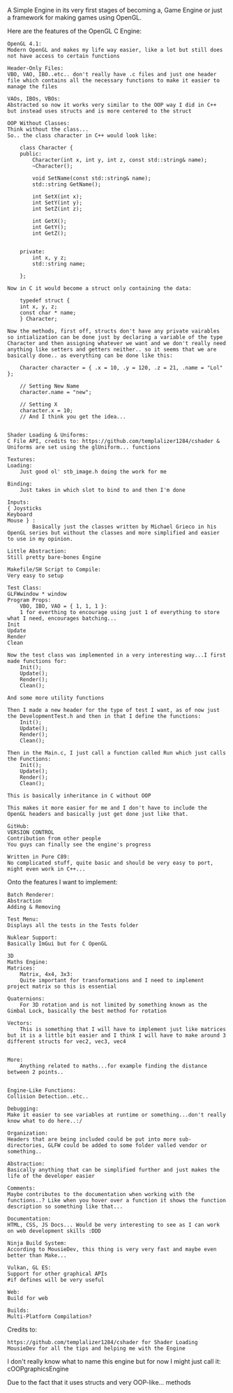 A Simple Engine in its very first stages of becoming a, Game Engine or just a framework for making games using OpenGL.

Here are the features of the OpenGL C Engine:

    OpenGL 4.1:
	Modern OpenGL and makes my life way easier, like a lot but still does not have access to certain functions
	
    Header-Only Files:
	VBO, VAO, IBO..etc.. don't really have .c files and just one header file which contains all the necessary functions to make it easier to manage the files

    VAOs, IBOs, VBOs:
	Abstracted so now it works very similar to the OOP way I did in C++ but instead uses structs and is more centered to the struct

    OOP Without Classes:
	Think without the class...
	So.. the class character in C++ would look like:
   
	    class Character {
		public: 
		    Character(int x, int y, int z, const std::string& name);
		    ~Character();

		    void SetName(const std::string& name);
		    std::string GetName();

		    int SetX(int x);
		    int SetY(int y);
		    int SetZ(int z);	
				
		    int GetX();
		    int GetY();
		    int GetZ();


		private:
		    int x, y z;	
		    std::string name;

	    };
	
	Now in C it would become a struct only containing the data:
		
	    typedef struct {
		int x, y, z;
		const char * name;
	    } Character;
	    
	Now the methods, first off, structs don't have any private vairables so intialization can be done just by declaring a variable of the type Character and then assigning whatever we want and we don't really need anything like setters and getters neither.. so it seems that we are basically done.. as everything can be done like this:
	    
	    Character character = { .x = 10, .y = 120, .z = 21, .name = "Lol"  };
	    
	    // Setting New Name
	    character.name = "new";

	    // Setting X
	    character.x = 10;
	    // And I think you get the idea...


    Shader Loading & Uniforms:
	C File API, credits to: https://github.com/templalizer1284/cshader & Uniforms are set using the glUniform... functions

    Textures:
	Loading:
	    Just good ol' stb_image.h doing the work for me

	Binding:
	    Just takes in which slot to bind to and then I'm done

    Inputs:
	{ Joysticks
	Keyboard
	Mouse } :
		    Basically just the classes written by Michael Grieco in his OpenGL series but without the classes and more simplified and easier to use in my opinion.

    Little Abstraction:
	Still pretty bare-bones Engine

    Makefile/SH Script to Compile:
	Very easy to setup

    Test Class:
	GLFWwindow * window
	Program Props:
	    VBO, IBO, VAO = { 1, 1, 1 }:
		1 for everthing to encourage using just 1 of everything to store what I need, encourages batching...
	Init
	Update
	Render
	Clean

	Now the test class was implemented in a very interesting way...I first made functions for:
	    Init();
	    Update();
	    Render();
	    Clean();

	And some more utility functions

	Then I made a new header for the type of test I want, as of now just the DevelopmentTest.h and then in that I define the functions:
	    Init();
	    Update();
	    Render();
	    Clean();

	Then in the Main.c, I just call a function called Run which just calls the Functions:
	    Init();
	    Update();
	    Render();
	    Clean();

	This is basically inheritance in C without OOP

	This makes it more easier for me and I don't have to include the OpenGL headers and basically just get done just like that.

    GitHub:
	VERSION CONTROL
	Contribution from other people
	You guys can finally see the engine's progress

    Written in Pure C89:
	No complicated stuff, quite basic and should be very easy to port, might even work in C++...



Onto the features I want to implement:

    Batch Renderer:
	Abstraction
	Adding & Removing

    Test Menu:
	Displays all the tests in the Tests folder

    Nuklear Support:
	Basically ImGui but for C OpenGL

    3D
    Maths Engine:
	Matrices:
	    Matrix, 4x4, 3x3:
		Quite important for transformations and I need to implement project matrix so this is essential
	
	Quaternions:
	    For 3D rotation and is not limited by something known as the Gimbal Lock, basically the best method for rotation

	Vectors:
	    This is something that I will have to implement just like matrices but it is a little bit easier and I think I will have to make around 3 different structs for vec2, vec3, vec4


	More:
	    Anything related to maths...for example finding the distance between 2 points..

	
    Engine-Like Functions:
	Collision Detection..etc..

    Debugging:
	Make it easier to see variables at runtime or something...don't really know what to do here..:/

    Organization:
	Headers that are being included could be put into more sub-directories, GLFW could be added to some folder valled vendor or something..

    Abstraction:
	Basically anything that can be simplified further and just makes the life of the developer easier 

    Comments:
	Maybe contributes to the documentation when working with the functions..? Like when you hover over a function it shows the function description so something like that...	

    Documentation:
	HTML, CSS, JS Docs... Would be very interesting to see as I can work on web development skills :DDD

    Ninja Build System:
	According to MousieDev, this thing is very very fast and maybe even better than Make...
	
    Vulkan, GL ES:
	Support for other graphical APIs
	#if defines will be very useful

    Web:
	Build for web

    Builds:
	Multi-Platform Compilation?


Credits to:

    https://github.com/templalizer1284/cshader for Shader Loading
    MousieDev for all the tips and helping me with the Engine

I don't really know what to name this engine but for now I might just call it:
    cOOPgraphicsEngine

Due to the fact that it uses structs and very OOP-like... methods

